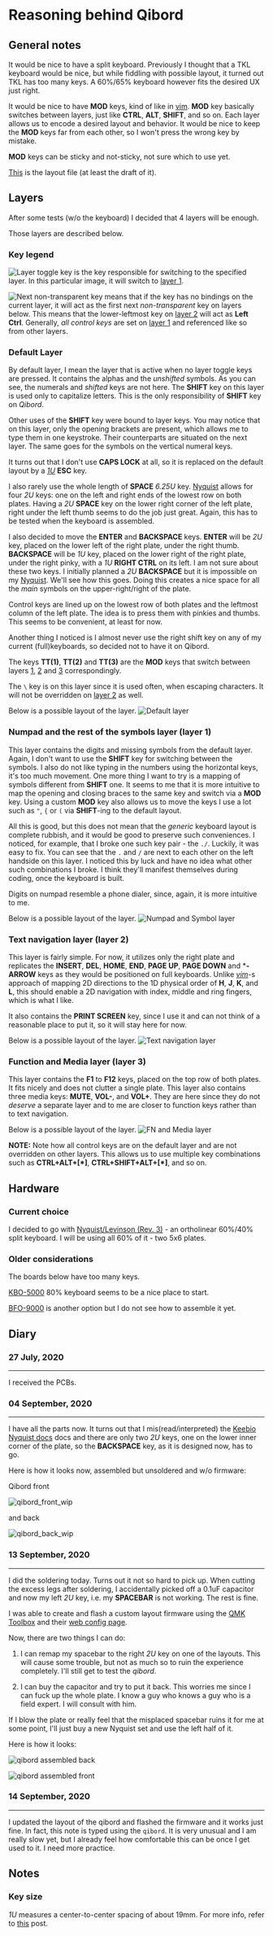 # Reasoning behind **Qibord**

## General notes

It would be nice to have a split keyboard. Previously I thought that a TKL keyboard would be nice, but while fiddling with possible layout, it turned out TKL has too many keys. A 60%/65% keyboard however fits the desired UX just right.

It would be nice to have **MOD** keys, kind of like in [vim](vim.org). **MOD** key basically switches between layers, just like **CTRL**, **ALT**, **SHIFT**, and so on. Each layer allows us to encode a desired layout and behavior. It would be nice to keep the **MOD** keys far from each other, so I won't press the wrong key by mistake.

**MOD** keys can be sticky and not-sticky, not sure which to use yet.

[This](qibord_layout.json) is the layout file (at least the draft of it).

## Layers

After some tests (w/o the keyboard) I decided that 4 layers will be enough.

Those layers are described below.

### Key legend

![Layer toggle key](layers/layer_toggle_key_small.jpg) is the key responsible for switching to the specified layer. In this particular image, it will switch to [layer 1](#numpad-and-the-rest-of-the-symbols-layer-layer-1).

![Next non-transparent key](layers/next_non_transparent_key_small.jpg) means that if the key has no bindings on the current layer, it will act as the first next *non-transparent* key on layers below. This means that the lower-leftmost key on [layer 2](#text-navigation-layer-layer-2) will act as **Left Ctrl**. Generally, _all control keys_ are set on [layer 1](#key-size) and referenced like so from other layers.

### Default Layer

By default layer, I mean the layer that is active when no layer toggle keys are pressed. It contains the alphas and the _unshifted_ symbols. As you can see, the numerals and _shifted_ keys are not here. The **SHIFT** key on this layer is used only to capitalize letters. This is the only responsibility of **SHIFT** key on _Qibord_.

Other uses of the **SHIFT** key were bound to layer keys. You may notice that on this layer, only the opening brackets are present, which allows me to type them in one keystroke. Their counterparts are situated on the next layer. The same goes for the symbols on the vertical numeral keys.

It turns out that I don't use **CAPS LOCK** at all, so it is replaced on the default layout by a [_1U_](#key-size) **ESC** key.

I also rarely use the whole length of **SPACE** _6.25U_ key. [Nyquist](https://keeb.io/collections/split-keyboard-parts/products/nyquist-keyboard) allows for four _2U_ keys: one on the left and right ends of the lowest row on both plates. Having a _2U_ **SPACE** key on the lower right corner of the left plate, right under the left thumb seems to do the job just great. Again, this has to be tested when the keyboard is assembled.

I also decided to move the **ENTER** and **BACKSPACE** keys. **ENTER** will be _2U_ key, placed on the lower left of the right plate, under the right thumb. **BACKSPACE** will be _1U_ key, placed on the lower right of the right plate, under the right pinky, with a _1U_ **RIGHT CTRL** on its left. I am not sure about these two keys. I initially planned a _2U_ **BACKSPACE** but it is impossible on my [Nyquist](https://keeb.io/collections/split-keyboard-parts/products/nyquist-keyboard). We'll see how this goes. Doing this creates a nice space for all the _main_ symbols on the upper-right/right of the plate.

Control keys are lined up on the lowest row of both plates and the leftmost column of the left plate. The idea is to press them with pinkies and thumbs. This seems to be convenient, at least for now.

Another thing I noticed is I almost never use the right shift key on any of my current (full)keyboards, so decided not to have it on Qibord.

The keys **TT(1)**, **TT(2)** and **TT(3)** are the **MOD** keys that switch between layers [1](#numpad-and-the-rest-of-the-symbols-layer-layer-1), [2](#text-navigation-layer-layer-2) and [3](#fn-and-media-layer-layer-3) correspondingly.

The `\` key is on this layer since it is used often, when escaping characters. It will not be overridden on [layer 2](#text-navigation-layer-layer-2) as well.

Below is a possible layout of the layer.
![Default layer](layers/default_layout.jpg)

### Numpad and the rest of the symbols layer (layer 1)

This layer contains the digits and missing symbols from the default layer. Again, I don't want to use the **SHIFT** key for switching between the symbols. I also do not like typing in the numbers using the horizontal keys, it's too much movement. One more thing I want to try is a mapping of symbols different from **SHIFT** one. It seems to me that it is more intuitive to map the opening and closing braces to the same key and switch via a ****MOD**** key. Using a custom **MOD** key also allows us to move the keys I use a lot such as `"`, `{` or `(` via **SHIFT**-ing to the default layout.

All this is good, but this does not mean that the _generic_ keyboard layout is complete rubbish, and it would be good to preserve such conveniences. I noticed, for example, that I broke one such key pair - the `./`. Luckily, it was easy to fix. You can see that the `.` and `/` are next to each other on the left handside on this layer. I noticed this by luck and have no idea what other such combinations I broke. I think they'll manifest themselves during coding, once the keyboard is built.

Digits on numpad resemble a phone dialer, since, again, it is more intuitive to me.

Below is a possible layout of the layer.
![Numpad and Symbol layer](layers/numpad_and_symbols.jpg)

### Text navigation layer (layer 2)

This layer is fairly simple. For now, it utilizes only the right plate and replicates the **INSERT**, **DEL**, **HOME**, **END**, **PAGE UP**, **PAGE DOWN** and ***-ARROW** keys as they would be positioned on full keyboards. Unlike [_vim_](vim.org)-s approach of mapping 2D directions to the 1D physical order of **H**, **J**, **K**, and **L**, this should enable a 2D navigation with index, middle and ring fingers, which is what I like.

It also contains the **PRINT SCREEN** key, since I use it and can not think of a reasonable place to put it, so it will stay here for now.

Below is a possible layout of the layer.
![Text navigation layer](layers/text_navigation.jpg)

### Function and Media layer (layer 3)

This layer contains the **F1** to **F12** keys, placed on the top row of both plates. It fits nicely and does not clutter a single plate. This layer also contains three media keys: **MUTE**, **VOL-**, and **VOL+**. They are here since they do not _deserve_ a separate layer and to me are closer to function keys rather than to text navigation.

Below is a possible layout of the layer.
![**FN** and Media layer](layers/fn_keys_and_media.jpg)

**NOTE:** Note how all control keys are on the default layer and are not overridden on other layers. This allows us to use multiple key combinations such as **CTRL+ALT+[*]**, **CTRL+SHIFT+ALT+[*]**, and so on.

## Hardware

### Current choice

I decided to go with [Nyquist/Levinson (Rev. 3)](https://keeb.io/collections/split-keyboard-parts/products/nyquist-keyboard) - an ortholinear 60%/40% split keyboard. I will be using all 60% of it - two 5x6 plates.

### Older considerations

The boards below have too many keys.

[KBO-5000](https://keeb.io/collections/frontpage/products/kbo-5000-split-staggered-80-keyboard) 80% keyboard seems to be a nice place to start.

[BFO-9000](https://keeb.io/collections/frontpage/products/bfo-9000-keyboard-customizable-full-size-split-ortholinear) is another option but I do not see how to assemble it yet.

## Diary

### 27 July, 2020

----

I received the PCBs.

### 04 September, 2020

----

I have all the parts now. It turns out that I mis(read/interpreted) the [Keebio Nyquist docs](https://keeb.io/collections/split-keyboard-parts/products/nyquist-keyboard) docs and there are only two _2U_ keys, one on the lower inner corner of the plate, so the **BACKSPACE** key, as it is designed now, has to go.

Here is how it looks now, assembled but unsoldered and w/o firmware:

Qibord front

![qibord_front_wip](qibord/qibord_front_wip.jpg)

and back

![qibord_back_wip](qibord/qibord_back_wip.jpg)

### 13 September, 2020

----

I did the soldering today. Turns out it not so hard to pick up. When cutting the excess legs after soldering, I accidentally picked off a 0.1uF capacitor and now my left _2U_ key, i.e. my **SPACEBAR** is not working. The rest is fine.

I was able to create and flash a custom layout firmware using the [QMK Toolbox](https://github.com/qmk/qmk_toolbox) and their [web config page](https://config.qmk.fm/#/keebio/nyquist/rev3/LAYOUT_ortho_5x12).

Now, there are two things I can do:

1. I can remap my spacebar to the right _2U_ key on one of the layouts. This will cause some trouble, but not as much so to ruin the experience completely. I'll still get to test the _qibord_.

2. I can buy the capacitor and try to put it back. This worries me since I can fuck up the whole plate. I know a guy who knows a guy who is a field expert. I will consult with him.

If I blow the plate or really feel that the misplaced spacebar ruins it for me at some point, I'll just buy a new Nyquist set and use the left half of it.

Here is how it looks:

![qibord assembled back](qibord/qibord_assembled_back.jpg)

![qibord assembled front](qibord/qibord_assembled_front.jpg)

### 14 September, 2020

----

I updated the layout of the qibord and flashed the firmware and it works just fine. In fact, this note is typed using the `qibord`. It is very unusual and I am really slow yet, but I already feel how comfortable this can be once I get used to it. I need more practice.  

## Notes

### Key size

_1U_ measures a center-to-center spacing of about 19mm. For more info, refer to [this](https://www.reddit.com/r/MechanicalKeyboards/wiki/keycap_guides#wiki_key_spacing) post.
